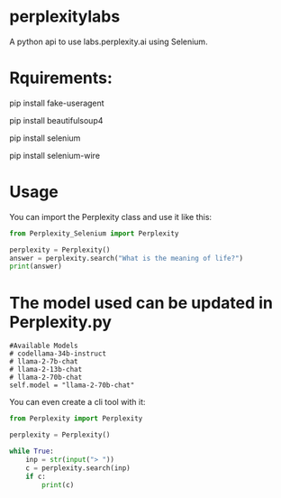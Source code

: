 # perplexitylabs
A python api to use labs.perplexity.ai using Selenium.

# Rquirements:
pip install fake-useragent

pip install beautifulsoup4

pip install selenium

pip install selenium-wire

# Usage
You can import the Perplexity class and use it like this:
```python
from Perplexity_Selenium import Perplexity

perplexity = Perplexity()
answer = perplexity.search("What is the meaning of life?")
print(answer)
```
# The model used can be updated in Perplexity.py
    #Available Models
    # codellama-34b-instruct
    # llama-2-7b-chat
    # llama-2-13b-chat
    # llama-2-70b-chat
    self.model = "llama-2-70b-chat"

You can even create a cli tool with it:
```python
from Perplexity import Perplexity

perplexity = Perplexity()

while True:
    inp = str(input("> "))
    c = perplexity.search(inp)
    if c:
        print(c)
```
